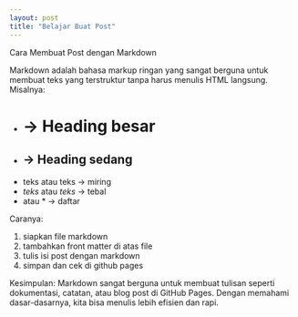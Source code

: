 ```yaml
---
layout: post
title: "Belajar Buat Post"
---
```


Cara Membuat Post dengan Markdown

Markdown adalah bahasa markup ringan yang sangat berguna untuk membuat teks yang terstruktur tanpa harus menulis HTML langsung. 
Misalnya:
 - # → Heading besar
 - ## → Heading sedang
 - teks atau teks → miring
 - *teks* atau _teks_ → tebal
 -  atau * → daftar

Caranya:
1. siapkan file markdown
2. tambahkan front matter di atas file
3. tulis isi post dengan markdown
4. simpan dan cek di github pages

Kesimpulan:
Markdown sangat berguna untuk membuat tulisan seperti dokumentasi, catatan, atau blog post di GitHub Pages. Dengan memahami dasar-dasarnya, kita bisa menulis lebih efisien dan rapi.